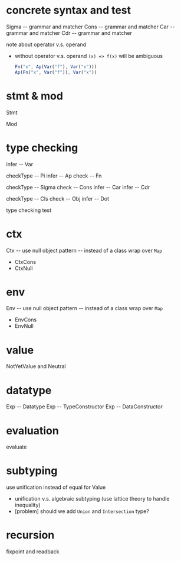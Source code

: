 # concrete syntax and test

Sigma -- grammar and matcher
Cons -- grammar and matcher
Car -- grammar and matcher
Cdr -- grammar and matcher

note about operator v.s. operand

- without operator v.s. operand
  `(x) => f(x)` will be ambiguous

  ```js
  Fn("x", Ap(Var("f"), Var("x")))
  Ap(Fn("x", Var("f")), Var("x"))
  ```

# stmt & mod

Stmt

Mod

# type checking

infer -- Var

checkType -- Pi
infer -- Ap
check -- Fn

checkType -- Sigma
check -- Cons
infer -- Car
infer -- Cdr

checkType -- Cls
check -- Obj
infer -- Dot

type checking test

# ctx

Ctx -- use null object pattern -- instead of a class wrap over `Map`

- CtxCons
- CtxNull

# env

Env -- use null object pattern -- instead of a class wrap over `Map`

- EnvCons
- EnvNull

# value

NotYetValue and Neutral

# datatype

Exp -- Datatype
Exp -- TypeConstructor
Exp -- DataConstructor

# evaluation

evaluate

# subtyping

use unification instead of equal for Value

- unification v.s. algebraic subtyping (use lattice theory to handle inequality)
- [problem] should we add `Union` and `Intersection` type?

# recursion

fixpoint and readback
